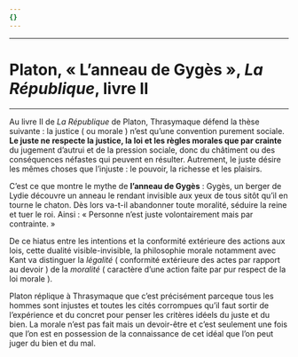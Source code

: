 ```yaml
---
{}
---
```

***
# Platon, « L’anneau de Gygès », *La République*, livre II
***
Au livre II de *La République* de Platon, Thrasymaque défend la thèse suivante : la justice ( ou morale ) n’est qu’une convention purement sociale. **Le juste ne respecte la justice, la loi et les règles morales que par crainte** du jugement d’autrui et de la pression sociale, donc du châtiment ou des conséquences néfastes qui peuvent en résulter. Autrement, le juste désire les mêmes choses que l’injuste : le pouvoir, la richesse et les plaisirs.

C’est ce que montre le mythe de **l’anneau de Gygès** : Gygès, un berger de Lydie découvre un anneau le rendant invisible aux yeux de tous sitôt qu’il en tourne le chaton. Dès lors va-t-il abandonner toute moralité, séduire la reine et tuer le roi. Ainsi : « Personne n’est juste volontairement mais par contrainte. »

De ce hiatus entre les intentions et la conformité extérieure des actions aux lois, cette dualité visible-invisible, la philosophie morale notamment avec Kant va distinguer la *légalité* ( conformité extérieure des actes par rapport au devoir ) de la *moralité* ( caractère d’une action faite par pur respect de la loi morale ).

Platon réplique à Thrasymaque que c’est précisément parceque tous les hommes sont injustes et toutes les cités corrompues qu’il faut sortir de l’expérience et du concret pour penser les critères idéels du juste et du bien. La morale n’est pas fait mais un devoir-être et c’est seulement une fois que l’on est en possession de la connaissance de cet idéal que l’on peut juger du bien et du mal.